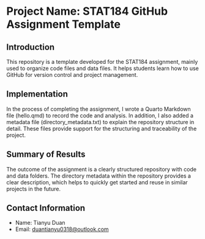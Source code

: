 # Project Name: STAT184 GitHub Assignment Template

## Introduction
This repository is a template developed for the STAT184 assignment, mainly used to organize code files and data files. It helps students learn how to use GitHub for version control and project management.

## Implementation
In the process of completing the assignment, I wrote a Quarto Markdown file (hello.qmd) to record the code and analysis. In addition, I also added a metadata file (directory_metadata.txt) to explain the repository structure in detail. These files provide support for the structuring and traceability of the project.

## Summary of Results
The outcome of the assignment is a clearly structured repository with code and data folders. The directory metadata within the repository provides a clear description, which helps to quickly get started and reuse in similar projects in the future.

## Contact Information
- Name: Tianyu Duan
- Email: duantianyu0318@outlook.com
